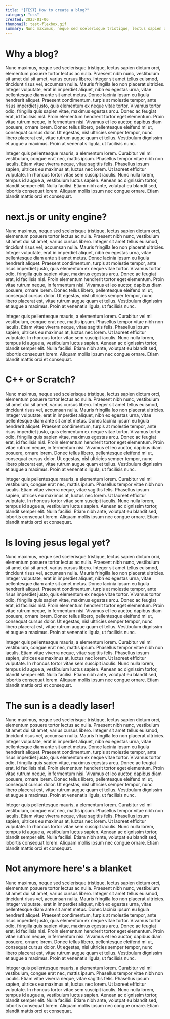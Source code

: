 ```yaml
---
title: "[TEST] How to create a blog?"
category: "css"
created: 2023-01-06
thumbnail: test-flexbox.gif
summary: Nunc maximus, neque sed scelerisque tristique, lectus sapien dictum orci, elementum posuere tortor lectus ac nulla.
---
```


# Why a blog?
Nunc maximus, neque sed scelerisque tristique, lectus sapien dictum orci, elementum posuere tortor lectus ac nulla. Praesent nibh nunc, vestibulum sit amet dui sit amet, varius cursus libero. Integer sit amet tellus euismod, tincidunt risus vel, accumsan nulla. Mauris fringilla leo non placerat ultricies. Integer vulputate, erat in imperdiet aliquet, nibh ex egestas urna, vitae pellentesque diam ante sit amet metus. Donec lacinia ipsum eu ligula hendrerit aliquet. Praesent condimentum, turpis at molestie tempor, ante risus imperdiet justo, quis elementum ex neque vitae tortor. Vivamus tortor odio, fringilla quis sapien vitae, maximus egestas arcu. Donec ac feugiat erat, id facilisis nisl. Proin elementum hendrerit tortor eget elementum. Proin vitae rutrum neque, in fermentum nisi. Vivamus et leo auctor, dapibus diam posuere, ornare lorem. Donec tellus libero, pellentesque eleifend mi ut, consequat cursus dolor. Ut egestas, nisl ultricies semper tempor, nunc libero placerat est, vitae rutrum augue quam et tellus. Vestibulum dignissim et augue a maximus. Proin at venenatis ligula, ut facilisis nunc.

Integer quis pellentesque mauris, a elementum lorem. Curabitur vel mi vestibulum, congue erat nec, mattis ipsum. Phasellus tempor vitae nibh non iaculis. Etiam vitae viverra neque, vitae sagittis felis. Phasellus ipsum sapien, ultrices eu maximus at, luctus nec lorem. Ut laoreet efficitur vulputate. In rhoncus tortor vitae sem suscipit iaculis. Nunc nulla lorem, tempus id augue a, vestibulum luctus sapien. Aenean ac dignissim tortor, blandit semper elit. Nulla facilisi. Etiam nibh ante, volutpat eu blandit sed, lobortis consequat lorem. Aliquam mollis ipsum nec congue ornare. Etiam blandit mattis orci et consequat. 

# next.js or unity engine?
Nunc maximus, neque sed scelerisque tristique, lectus sapien dictum orci, elementum posuere tortor lectus ac nulla. Praesent nibh nunc, vestibulum sit amet dui sit amet, varius cursus libero. Integer sit amet tellus euismod, tincidunt risus vel, accumsan nulla. Mauris fringilla leo non placerat ultricies. Integer vulputate, erat in imperdiet aliquet, nibh ex egestas urna, vitae pellentesque diam ante sit amet metus. Donec lacinia ipsum eu ligula hendrerit aliquet. Praesent condimentum, turpis at molestie tempor, ante risus imperdiet justo, quis elementum ex neque vitae tortor. Vivamus tortor odio, fringilla quis sapien vitae, maximus egestas arcu. Donec ac feugiat erat, id facilisis nisl. Proin elementum hendrerit tortor eget elementum. Proin vitae rutrum neque, in fermentum nisi. Vivamus et leo auctor, dapibus diam posuere, ornare lorem. Donec tellus libero, pellentesque eleifend mi ut, consequat cursus dolor. Ut egestas, nisl ultricies semper tempor, nunc libero placerat est, vitae rutrum augue quam et tellus. Vestibulum dignissim et augue a maximus. Proin at venenatis ligula, ut facilisis nunc.

Integer quis pellentesque mauris, a elementum lorem. Curabitur vel mi vestibulum, congue erat nec, mattis ipsum. Phasellus tempor vitae nibh non iaculis. Etiam vitae viverra neque, vitae sagittis felis. Phasellus ipsum sapien, ultrices eu maximus at, luctus nec lorem. Ut laoreet efficitur vulputate. In rhoncus tortor vitae sem suscipit iaculis. Nunc nulla lorem, tempus id augue a, vestibulum luctus sapien. Aenean ac dignissim tortor, blandit semper elit. Nulla facilisi. Etiam nibh ante, volutpat eu blandit sed, lobortis consequat lorem. Aliquam mollis ipsum nec congue ornare. Etiam blandit mattis orci et consequat.

# C++ or Scratch?
Nunc maximus, neque sed scelerisque tristique, lectus sapien dictum orci, elementum posuere tortor lectus ac nulla. Praesent nibh nunc, vestibulum sit amet dui sit amet, varius cursus libero. Integer sit amet tellus euismod, tincidunt risus vel, accumsan nulla. Mauris fringilla leo non placerat ultricies. Integer vulputate, erat in imperdiet aliquet, nibh ex egestas urna, vitae pellentesque diam ante sit amet metus. Donec lacinia ipsum eu ligula hendrerit aliquet. Praesent condimentum, turpis at molestie tempor, ante risus imperdiet justo, quis elementum ex neque vitae tortor. Vivamus tortor odio, fringilla quis sapien vitae, maximus egestas arcu. Donec ac feugiat erat, id facilisis nisl. Proin elementum hendrerit tortor eget elementum. Proin vitae rutrum neque, in fermentum nisi. Vivamus et leo auctor, dapibus diam posuere, ornare lorem. Donec tellus libero, pellentesque eleifend mi ut, consequat cursus dolor. Ut egestas, nisl ultricies semper tempor, nunc libero placerat est, vitae rutrum augue quam et tellus. Vestibulum dignissim et augue a maximus. Proin at venenatis ligula, ut facilisis nunc.

Integer quis pellentesque mauris, a elementum lorem. Curabitur vel mi vestibulum, congue erat nec, mattis ipsum. Phasellus tempor vitae nibh non iaculis. Etiam vitae viverra neque, vitae sagittis felis. Phasellus ipsum sapien, ultrices eu maximus at, luctus nec lorem. Ut laoreet efficitur vulputate. In rhoncus tortor vitae sem suscipit iaculis. Nunc nulla lorem, tempus id augue a, vestibulum luctus sapien. Aenean ac dignissim tortor, blandit semper elit. Nulla facilisi. Etiam nibh ante, volutpat eu blandit sed, lobortis consequat lorem. Aliquam mollis ipsum nec congue ornare. Etiam blandit mattis orci et consequat. 

# Is loving jesus legal yet?
Nunc maximus, neque sed scelerisque tristique, lectus sapien dictum orci, elementum posuere tortor lectus ac nulla. Praesent nibh nunc, vestibulum sit amet dui sit amet, varius cursus libero. Integer sit amet tellus euismod, tincidunt risus vel, accumsan nulla. Mauris fringilla leo non placerat ultricies. Integer vulputate, erat in imperdiet aliquet, nibh ex egestas urna, vitae pellentesque diam ante sit amet metus. Donec lacinia ipsum eu ligula hendrerit aliquet. Praesent condimentum, turpis at molestie tempor, ante risus imperdiet justo, quis elementum ex neque vitae tortor. Vivamus tortor odio, fringilla quis sapien vitae, maximus egestas arcu. Donec ac feugiat erat, id facilisis nisl. Proin elementum hendrerit tortor eget elementum. Proin vitae rutrum neque, in fermentum nisi. Vivamus et leo auctor, dapibus diam posuere, ornare lorem. Donec tellus libero, pellentesque eleifend mi ut, consequat cursus dolor. Ut egestas, nisl ultricies semper tempor, nunc libero placerat est, vitae rutrum augue quam et tellus. Vestibulum dignissim et augue a maximus. Proin at venenatis ligula, ut facilisis nunc.

Integer quis pellentesque mauris, a elementum lorem. Curabitur vel mi vestibulum, congue erat nec, mattis ipsum. Phasellus tempor vitae nibh non iaculis. Etiam vitae viverra neque, vitae sagittis felis. Phasellus ipsum sapien, ultrices eu maximus at, luctus nec lorem. Ut laoreet efficitur vulputate. In rhoncus tortor vitae sem suscipit iaculis. Nunc nulla lorem, tempus id augue a, vestibulum luctus sapien. Aenean ac dignissim tortor, blandit semper elit. Nulla facilisi. Etiam nibh ante, volutpat eu blandit sed, lobortis consequat lorem. Aliquam mollis ipsum nec congue ornare. Etiam blandit mattis orci et consequat. 

# The sun is a deadly laser!
Nunc maximus, neque sed scelerisque tristique, lectus sapien dictum orci, elementum posuere tortor lectus ac nulla. Praesent nibh nunc, vestibulum sit amet dui sit amet, varius cursus libero. Integer sit amet tellus euismod, tincidunt risus vel, accumsan nulla. Mauris fringilla leo non placerat ultricies. Integer vulputate, erat in imperdiet aliquet, nibh ex egestas urna, vitae pellentesque diam ante sit amet metus. Donec lacinia ipsum eu ligula hendrerit aliquet. Praesent condimentum, turpis at molestie tempor, ante risus imperdiet justo, quis elementum ex neque vitae tortor. Vivamus tortor odio, fringilla quis sapien vitae, maximus egestas arcu. Donec ac feugiat erat, id facilisis nisl. Proin elementum hendrerit tortor eget elementum. Proin vitae rutrum neque, in fermentum nisi. Vivamus et leo auctor, dapibus diam posuere, ornare lorem. Donec tellus libero, pellentesque eleifend mi ut, consequat cursus dolor. Ut egestas, nisl ultricies semper tempor, nunc libero placerat est, vitae rutrum augue quam et tellus. Vestibulum dignissim et augue a maximus. Proin at venenatis ligula, ut facilisis nunc.

Integer quis pellentesque mauris, a elementum lorem. Curabitur vel mi vestibulum, congue erat nec, mattis ipsum. Phasellus tempor vitae nibh non iaculis. Etiam vitae viverra neque, vitae sagittis felis. Phasellus ipsum sapien, ultrices eu maximus at, luctus nec lorem. Ut laoreet efficitur vulputate. In rhoncus tortor vitae sem suscipit iaculis. Nunc nulla lorem, tempus id augue a, vestibulum luctus sapien. Aenean ac dignissim tortor, blandit semper elit. Nulla facilisi. Etiam nibh ante, volutpat eu blandit sed, lobortis consequat lorem. Aliquam mollis ipsum nec congue ornare. Etiam blandit mattis orci et consequat.

# Not anymore here's a blanket
Nunc maximus, neque sed scelerisque tristique, lectus sapien dictum orci, elementum posuere tortor lectus ac nulla. Praesent nibh nunc, vestibulum sit amet dui sit amet, varius cursus libero. Integer sit amet tellus euismod, tincidunt risus vel, accumsan nulla. Mauris fringilla leo non placerat ultricies. Integer vulputate, erat in imperdiet aliquet, nibh ex egestas urna, vitae pellentesque diam ante sit amet metus. Donec lacinia ipsum eu ligula hendrerit aliquet. Praesent condimentum, turpis at molestie tempor, ante risus imperdiet justo, quis elementum ex neque vitae tortor. Vivamus tortor odio, fringilla quis sapien vitae, maximus egestas arcu. Donec ac feugiat erat, id facilisis nisl. Proin elementum hendrerit tortor eget elementum. Proin vitae rutrum neque, in fermentum nisi. Vivamus et leo auctor, dapibus diam posuere, ornare lorem. Donec tellus libero, pellentesque eleifend mi ut, consequat cursus dolor. Ut egestas, nisl ultricies semper tempor, nunc libero placerat est, vitae rutrum augue quam et tellus. Vestibulum dignissim et augue a maximus. Proin at venenatis ligula, ut facilisis nunc.

Integer quis pellentesque mauris, a elementum lorem. Curabitur vel mi vestibulum, congue erat nec, mattis ipsum. Phasellus tempor vitae nibh non iaculis. Etiam vitae viverra neque, vitae sagittis felis. Phasellus ipsum sapien, ultrices eu maximus at, luctus nec lorem. Ut laoreet efficitur vulputate. In rhoncus tortor vitae sem suscipit iaculis. Nunc nulla lorem, tempus id augue a, vestibulum luctus sapien. Aenean ac dignissim tortor, blandit semper elit. Nulla facilisi. Etiam nibh ante, volutpat eu blandit sed, lobortis consequat lorem. Aliquam mollis ipsum nec congue ornare. Etiam blandit mattis orci et consequat.
